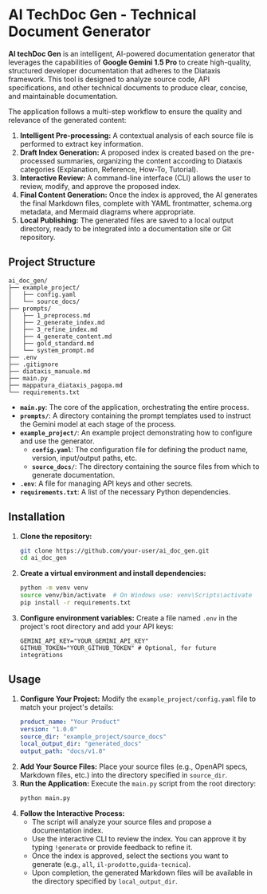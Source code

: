 # AI TechDoc Gen - Technical Document Generator

**AI techDoc Gen** is an intelligent, AI-powered documentation generator that leverages the capabilities of **Google Gemini 1.5 Pro** to create high-quality, structured developer documentation that adheres to the Diataxis framework. This tool is designed to analyze source code, API specifications, and other technical documents to produce clear, concise, and maintainable documentation.

The application follows a multi-step workflow to ensure the quality and relevance of the generated content:

1.  **Intelligent Pre-processing:** A contextual analysis of each source file is performed to extract key information.
2.  **Draft Index Generation:** A proposed index is created based on the pre-processed summaries, organizing the content according to Diataxis categories (Explanation, Reference, How-To, Tutorial).
3.  **Interactive Review:** A command-line interface (CLI) allows the user to review, modify, and approve the proposed index.
4.  **Final Content Generation:** Once the index is approved, the AI generates the final Markdown files, complete with YAML frontmatter, schema.org metadata, and Mermaid diagrams where appropriate.
5.  **Local Publishing:** The generated files are saved to a local output directory, ready to be integrated into a documentation site or Git repository.

## Project Structure

```
ai_doc_gen/
├── example_project/
│   ├── config.yaml
│   └── source_docs/
├── prompts/
│   ├── 1_preprocess.md
│   ├── 2_generate_index.md
│   ├── 3_refine_index.md
│   ├── 4_generate_content.md
│   ├── gold_standard.md
│   └── system_prompt.md
├── .env
├── .gitignore
├── diataxis_manuale.md
├── main.py
├── mappatura_diataxis_pagopa.md
└── requirements.txt
```

  * **`main.py`**: The core of the application, orchestrating the entire process.
  * **`prompts/`**: A directory containing the prompt templates used to instruct the Gemini model at each stage of the process.
  * **`example_project/`**: An example project demonstrating how to configure and use the generator.
      * **`config.yaml`**: The configuration file for defining the product name, version, input/output paths, etc.
      * **`source_docs/`**: The directory containing the source files from which to generate documentation.
  * **`.env`**: A file for managing API keys and other secrets.
  * **`requirements.txt`**: A list of the necessary Python dependencies.

## Installation

1.  **Clone the repository:**
    ```bash
    git clone https://github.com/your-user/ai_doc_gen.git
    cd ai_doc_gen
    ```
2.  **Create a virtual environment and install dependencies:**
    ```bash
    python -m venv venv
    source venv/bin/activate  # On Windows use: venv\Scripts\activate
    pip install -r requirements.txt
    ```
3.  **Configure environment variables:**
    Create a file named `.env` in the project's root directory and add your API keys:
    ```
    GEMINI_API_KEY="YOUR_GEMINI_API_KEY"
    GITHUB_TOKEN="YOUR_GITHUB_TOKEN" # Optional, for future integrations
    ```

## Usage

1.  **Configure Your Project:**
    Modify the `example_project/config.yaml` file to match your project's details:
    ```yaml
    product_name: "Your Product"
    version: "1.0.0"
    source_dir: "example_project/source_docs"
    local_output_dir: "generated_docs"
    output_path: "docs/v1.0"
    ```
2.  **Add Your Source Files:**
    Place your source files (e.g., OpenAPI specs, Markdown files, etc.) into the directory specified in `source_dir`.
3.  **Run the Application:**
    Execute the `main.py` script from the root directory:
    ```bash
    python main.py
    ```
4.  **Follow the Interactive Process:**
      * The script will analyze your source files and propose a documentation index.
      * Use the interactive CLI to review the index. You can approve it by typing `!generate` or provide feedback to refine it.
      * Once the index is approved, select the sections you want to generate (e.g., `all`, `il-prodotto,guida-tecnica`).
      * Upon completion, the generated Markdown files will be available in the directory specified by `local_output_dir`.